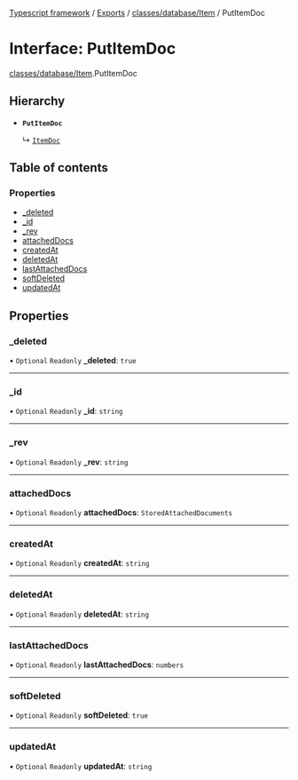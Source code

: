 [Typescript framework](../index.md) / [Exports](../modules.md) / [classes/database/Item](../modules/classes_database_Item.md) / PutItemDoc

# Interface: PutItemDoc

[classes/database/Item](../modules/classes_database_Item.md).PutItemDoc

## Hierarchy

- **`PutItemDoc`**

  ↳ [`ItemDoc`](classes_database_Item.ItemDoc.md)

## Table of contents

### Properties

- [\_deleted](classes_database_Item.PutItemDoc.md#_deleted)
- [\_id](classes_database_Item.PutItemDoc.md#_id)
- [\_rev](classes_database_Item.PutItemDoc.md#_rev)
- [attachedDocs](classes_database_Item.PutItemDoc.md#attacheddocs)
- [createdAt](classes_database_Item.PutItemDoc.md#createdat)
- [deletedAt](classes_database_Item.PutItemDoc.md#deletedat)
- [lastAttachedDocs](classes_database_Item.PutItemDoc.md#lastattacheddocs)
- [softDeleted](classes_database_Item.PutItemDoc.md#softdeleted)
- [updatedAt](classes_database_Item.PutItemDoc.md#updatedat)

## Properties

### \_deleted

• `Optional` `Readonly` **\_deleted**: ``true``

___

### \_id

• `Optional` `Readonly` **\_id**: `string`

___

### \_rev

• `Optional` `Readonly` **\_rev**: `string`

___

### attachedDocs

• `Optional` `Readonly` **attachedDocs**: `StoredAttachedDocuments`

___

### createdAt

• `Optional` `Readonly` **createdAt**: `string`

___

### deletedAt

• `Optional` `Readonly` **deletedAt**: `string`

___

### lastAttachedDocs

• `Optional` `Readonly` **lastAttachedDocs**: `numbers`

___

### softDeleted

• `Optional` `Readonly` **softDeleted**: ``true``

___

### updatedAt

• `Optional` `Readonly` **updatedAt**: `string`

